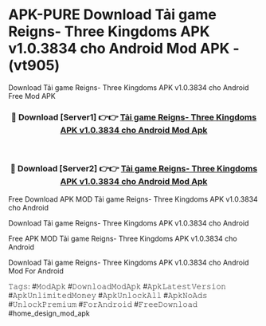 # APK-PURE Download Tải game Reigns- Three Kingdoms APK v1.0.3834 cho Android Mod APK - (vt905)
Download Tải game Reigns- Three Kingdoms APK v1.0.3834 cho Android Free Mod APK

<div align="center">
<h3>🔴 Download [Server1] 👉👉 <a href="https://apk-comot.site?title=Tải_game_Reigns-_Three_Kingdoms_APK_v1.0.3834_cho_Android">Tải game Reigns- Three Kingdoms APK v1.0.3834 cho Android Mod Apk</a></h3><br>

<h3>🔴 Download [Server2] 👉👉 <a href="https://apk-comot.site?title=Tải_game_Reigns-_Three_Kingdoms_APK_v1.0.3834_cho_Android">Tải game Reigns- Three Kingdoms APK v1.0.3834 cho Android Mod Apk</a></h3>
</div>


Free Download APK MOD Tải game Reigns- Three Kingdoms APK v1.0.3834 cho Android

Download Tải game Reigns- Three Kingdoms APK v1.0.3834 cho Android 

Free APK MOD Tải game Reigns- Three Kingdoms APK v1.0.3834 cho Android 

Download Tải game Reigns- Three Kingdoms APK v1.0.3834 cho Android Mod For Android

𝚃𝚊𝚐𝚜: #𝙼𝚘𝚍𝙰𝚙𝚔 #𝙳𝚘𝚠𝚗𝚕𝚘𝚊𝚍𝙼𝚘𝚍𝙰𝚙𝚔 #𝙰𝚙𝚔𝙻𝚊𝚝𝚎𝚜𝚝𝚅𝚎𝚛𝚜𝚒𝚘𝚗 #𝙰𝚙𝚔𝚄𝚗𝚕𝚒𝚖𝚒𝚝𝚎𝚍𝙼𝚘𝚗𝚎𝚢 #𝙰𝚙𝚔𝚄𝚗𝚕𝚘𝚌𝚔𝙰𝚕𝚕 #𝙰𝚙𝚔𝙽𝚘𝙰𝚍𝚜 #𝚄𝚗𝚕𝚘𝚌𝚔𝙿𝚛𝚎𝚖𝚒𝚞𝚖 #𝙵𝚘𝚛𝙰𝚗𝚍𝚛𝚘𝚒𝚍 #𝙵𝚛𝚎𝚎𝙳𝚘𝚠𝚗𝚕𝚘𝚊𝚍 #home_design_mod_apk